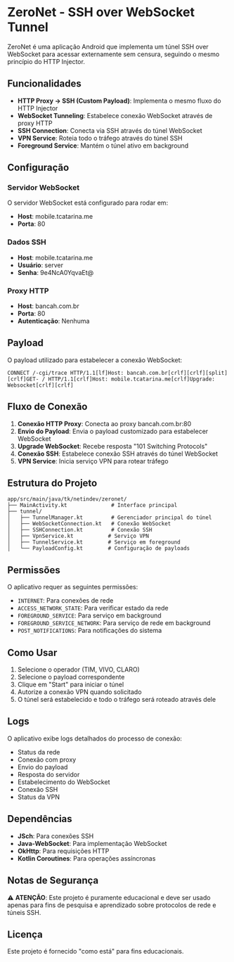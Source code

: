 # ZeroNet - SSH over WebSocket Tunnel

ZeroNet é uma aplicação Android que implementa um túnel SSH over WebSocket para acessar externamente sem censura, seguindo o mesmo princípio do HTTP Injector.

## Funcionalidades

- **HTTP Proxy → SSH (Custom Payload)**: Implementa o mesmo fluxo do HTTP Injector
- **WebSocket Tunneling**: Estabelece conexão WebSocket através de proxy HTTP
- **SSH Connection**: Conecta via SSH através do túnel WebSocket
- **VPN Service**: Roteia todo o tráfego através do túnel SSH
- **Foreground Service**: Mantém o túnel ativo em background

## Configuração

### Servidor WebSocket
O servidor WebSocket está configurado para rodar em:
- **Host**: mobile.tcatarina.me
- **Porta**: 80

### Dados SSH
- **Host**: mobile.tcatarina.me
- **Usuário**: server
- **Senha**: 9e4NcA0YqvaEt@

### Proxy HTTP
- **Host**: bancah.com.br
- **Porta**: 80
- **Autenticação**: Nenhuma

## Payload

O payload utilizado para estabelecer a conexão WebSocket:

```
CONNECT /-cgi/trace HTTP/1.1[lf]Host: bancah.com.br[crlf][crlf][split][crlf]GET- / HTTP/1.1[crlf]Host: mobile.tcatarina.me[crlf]Upgrade: Websocket[crlf][crlf]
```

## Fluxo de Conexão

1. **Conexão HTTP Proxy**: Conecta ao proxy bancah.com.br:80
2. **Envio do Payload**: Envia o payload customizado para estabelecer WebSocket
3. **Upgrade WebSocket**: Recebe resposta "101 Switching Protocols"
4. **Conexão SSH**: Estabelece conexão SSH através do túnel WebSocket
5. **VPN Service**: Inicia serviço VPN para rotear tráfego

## Estrutura do Projeto

```
app/src/main/java/tk/netindev/zeronet/
├── MainActivity.kt              # Interface principal
├── tunnel/
│   ├── TunnelManager.kt         # Gerenciador principal do túnel
│   ├── WebSocketConnection.kt   # Conexão WebSocket
│   ├── SSHConnection.kt         # Conexão SSH
│   ├── VpnService.kt           # Serviço VPN
│   ├── TunnelService.kt        # Serviço em foreground
│   └── PayloadConfig.kt        # Configuração de payloads
```

## Permissões

O aplicativo requer as seguintes permissões:
- `INTERNET`: Para conexões de rede
- `ACCESS_NETWORK_STATE`: Para verificar estado da rede
- `FOREGROUND_SERVICE`: Para serviço em background
- `FOREGROUND_SERVICE_NETWORK`: Para serviço de rede em background
- `POST_NOTIFICATIONS`: Para notificações do sistema

## Como Usar

1. Selecione o operador (TIM, VIVO, CLARO)
2. Selecione o payload correspondente
3. Clique em "Start" para iniciar o túnel
4. Autorize a conexão VPN quando solicitado
5. O túnel será estabelecido e todo o tráfego será roteado através dele

## Logs

O aplicativo exibe logs detalhados do processo de conexão:
- Status da rede
- Conexão com proxy
- Envio do payload
- Resposta do servidor
- Estabelecimento do WebSocket
- Conexão SSH
- Status da VPN

## Dependências

- **JSch**: Para conexões SSH
- **Java-WebSocket**: Para implementação WebSocket
- **OkHttp**: Para requisições HTTP
- **Kotlin Coroutines**: Para operações assíncronas

## Notas de Segurança

⚠️ **ATENÇÃO**: Este projeto é puramente educacional e deve ser usado apenas para fins de pesquisa e aprendizado sobre protocolos de rede e túneis SSH.

## Licença

Este projeto é fornecido "como está" para fins educacionais.
